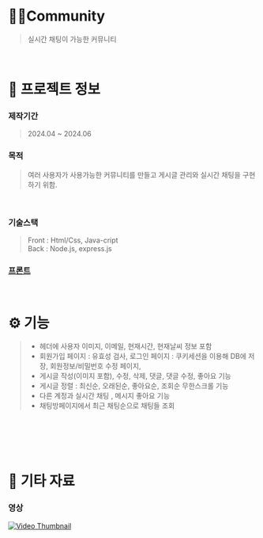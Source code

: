 # 🙋‍♀️Community
> 실시간 채팅이 가능한 커뮤니티 

<br />

# 📖 프로젝트 정보

### 제작기간
> 2024.04 ~ 2024.06

### 목적
> 여러 사용자가 사용가능한 커뮤니티를 만들고 게시글 관리와 실시간 채팅을 구현하기 위함.
<br />

### 기술스택
> Front : Html/Css, Java-cript  <br />
> Back : Node.js, express.js

### [프론트](https://github.com/ggody2/community_FE.git)

<br />

# ⚙ 기능
> - 헤더에 사용자 이미지, 이메일, 현재시간, 현재날씨 정보 포함
> - 회원가입 페이지 : 유효성 검사, 로그인 페이지 : 쿠키세션을 이용해 DB에 저장, 회원정보/비밀번호 수정 페이지, 
> - 게시글 작성(이미지 포함), 수정, 삭제, 댓글, 댓글 수정, 좋아요 기능
> - 게시글 정렬 : 최신순, 오래된순, 좋아요순, 조회순 무한스크롤 기능 
> - 다른 계정과 실시간 채팅 , 메시지 좋아요 기능
> - 채팅방페이지에서 최근 채팅순으로 채팅들 조회


<br/>
<br/>
<br />

<br />

# 📕 기타 자료
### 영상
[![Video Thumbnail](https://img.youtube.com/vi/cWKG2ihjadY/0.jpg)](https://youtu.be/cWKG2ihjadY?si=IPExs5tlsyM7hSLw)

